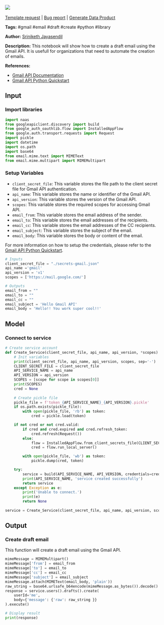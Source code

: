 <a href="https://app.naas.ai/user-redirect/naas/downloader?url=https://raw.githubusercontent.com/jupyter-naas/awesome-notebooks/master/Gmail/Gmail_Create_draft_email.ipynb" target="_parent"><img src="https://naasai-public.s3.eu-west-3.amazonaws.com/Open_in_Naas_Lab.svg"/></a><br><br><a href="https://github.com/jupyter-naas/awesome-notebooks/issues/new?assignees=&labels=&template=template-request.md&title=Tool+-+Action+of+the+notebook+">Template request</a> | <a href="https://github.com/jupyter-naas/awesome-notebooks/issues/new?assignees=&labels=bug&template=bug_report.md&title=Gmail+-+Create+draft+email:+Error+short+description">Bug report</a> | <a href="https://app.naas.ai/user-redirect/naas/downloader?url=https://raw.githubusercontent.com/jupyter-naas/awesome-notebooks/master/Naas/Naas_Start_data_product.ipynb" target="_parent">Generate Data Product</a>

**Tags:** #gmail #email #draft #create #python #library

**Author:** [Sriniketh Jayasendil](https://www.linkedin.com/in/sriniketh-jayasendil/)

**Description:** This notebook will show how to create a draft email using the Gmail API. It is usefull for organizations that need to automate the creation of emails.

**References:**
- [Gmail API Documentation](https://developers.google.com/gmail/api/quickstart/python)
- [Gmail API Python Quickstart](https://developers.google.com/gmail/api/quickstart/python)

## Input

### Import libraries


```python
import naas
from googleapiclient.discovery import build
from google_auth_oauthlib.flow import InstalledAppFlow
from google.auth.transport.requests import Request
import pickle
import datetime
import os.path
import base64
from email.mime.text import MIMEText
from email.mime.multipart import MIMEMultipart
```

### Setup Variables
- `client_secret_file`: This variable stores the file path to the client secret file for Gmail API authentication.
- `api_name`: This variable stores the name or identifier of the Gmail API.
- `api_version`: This variable stores the version of the Gmail API.
- `scopes`: This variable stores the required scopes for accessing Gmail API.
- `email_from`: This variable stores the email address of the sender.
- `email_to`: This variable stores the email addresses of the recipients.
- `email_cc`: This variable stores the email addresses of the CC recipients.
- `email_subject`: This variable stores the subject of the email.
- `email_body`: This variable stores the body or content of the email.

For more information on how to setup the credentials, please refer to the [Gmail API Python Quickstart](https://developers.google.com/gmail/api/quickstart/python).


```python
# Inputs
client_secret_file = "./secrets-gmail.json"
api_name ='gmail'
api_version = 'v1'
scopes = ['https://mail.google.com/']

# Outputs
email_from = ""
email_to = ""
email_cc = ""
email_subject = 'Hello Gmail API'
email_body = 'Hello!! You work super cool!!'
```

## Model

### Connect to service


```python
# Create service account
def Create_Service(client_secret_file, api_name, api_version, *scopes):
    # Init variables
    print(client_secret_file, api_name, api_version, scopes, sep='-')
    CLIENT_SECRET_FILE = client_secret_file
    API_SERVICE_NAME = api_name
    API_VERSION = api_version
    SCOPES = [scope for scope in scopes[0]]
    print(SCOPES)
    cred = None
    
    # Create pickle file
    pickle_file = f'token_{API_SERVICE_NAME}_{API_VERSION}.pickle'
    if os.path.exists(pickle_file):
        with open(pickle_file, 'rb') as token:
            cred = pickle.load(token)

    if not cred or not cred.valid:
        if cred and cred.expired and cred.refresh_token:
            cred.refresh(Request())
        else:
            flow = InstalledAppFlow.from_client_secrets_file(CLIENT_SECRET_FILE, SCOPES)
            cred = flow.run_local_server()

        with open(pickle_file, 'wb') as token:
            pickle.dump(cred, token)

    try:
        service = build(API_SERVICE_NAME, API_VERSION, credentials=cred)
        print(API_SERVICE_NAME, 'service created successfully')
        return service
    except Exception as e:
        print('Unable to connect.')
        print(e)
        return None
    
service = Create_Service(client_secret_file, api_name, api_version, scopes)
```

## Output

### Create draft email

This function will create a draft email using the Gmail API.


```python
mimeMessage = MIMEMultipart()
mimeMessage['from'] = email_from
mimeMessage['to'] = email_to
mimeMessage['cc'] = email_cc
mimeMessage['subject'] = email_subject
mimeMessage.attach(MIMEText(email_body, 'plain'))
raw_string = base64.urlsafe_b64encode(mimeMessage.as_bytes()).decode()
response = service.users().drafts().create(
    userId='me',
    body={'message': {'raw': raw_string }}
).execute()

# Display result
print(response)
```

 
